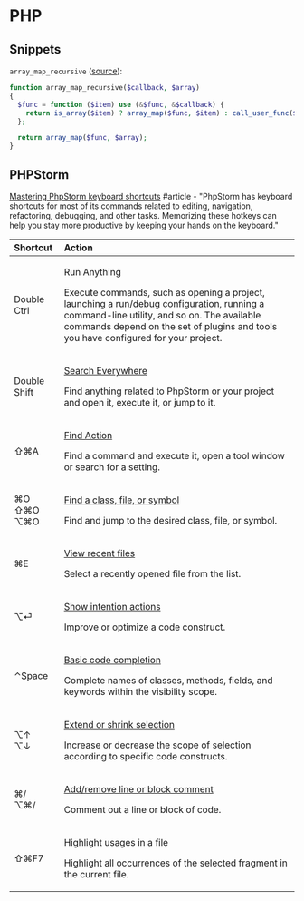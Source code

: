 # PHP

## Snippets

`array_map_recursive` \([source](https://stackoverflow.com/a/39637749/937377)\):

```php
function array_map_recursive($callback, $array)
{
  $func = function ($item) use (&$func, &$callback) {
    return is_array($item) ? array_map($func, $item) : call_user_func($callback, $item);
  };

  return array_map($func, $array);
}
```

## PHPStorm

[Mastering PhpStorm keyboard shortcuts](https://www.jetbrains.com/help/phpstorm/mastering-keyboard-shortcuts.html) \#article - "PhpStorm has keyboard shortcuts for most of its commands related to editing, navigation, refactoring, debugging, and other tasks. Memorizing these hotkeys can help you stay more productive by keeping your hands on the keyboard."

<table>
  <thead>
    <tr>
      <th style="text-align:left">Shortcut</th>
      <th style="text-align:left">Action</th>
    </tr>
  </thead>
  <tbody>
    <tr>
      <td style="text-align:left">Double Ctrl</td>
      <td style="text-align:left">
        <p>Run Anything</p>
        <p>Execute commands, such as opening a project, launching a run/debug configuration,
          running a command-line utility, and so on. The available commands depend
          on the set of plugins and tools you have configured for your project.</p>
      </td>
    </tr>
    <tr>
      <td style="text-align:left">Double Shift</td>
      <td style="text-align:left">
        <p><a href="https://www.jetbrains.com/help/phpstorm/searching-everywhere.html">Search Everywhere</a>
        </p>
        <p>Find anything related to PhpStorm or your project and open it, execute
          it, or jump to it.</p>
      </td>
    </tr>
    <tr>
      <td style="text-align:left">&#x21E7;&#x2318;A</td>
      <td style="text-align:left">
        <p><a href="https://www.jetbrains.com/help/phpstorm/searching-everywhere.html#find_action">Find Action</a>
        </p>
        <p>Find a command and execute it, open a tool window or search for a setting.</p>
      </td>
    </tr>
    <tr>
      <td style="text-align:left">&#x2318;O
        <br />&#x21E7;&#x2318;O
        <br />&#x2325;&#x2318;O</td>
      <td style="text-align:left">
        <p><a href="https://www.jetbrains.com/help/phpstorm/searching-everywhere.html">Find a class, file, or symbol</a>
        </p>
        <p>Find and jump to the desired class, file, or symbol.</p>
      </td>
    </tr>
    <tr>
      <td style="text-align:left">&#x2318;E</td>
      <td style="text-align:left">
        <p><a href="https://www.jetbrains.com/help/phpstorm/navigating-through-the-source-code.html#recent_files">View recent files</a>
        </p>
        <p>Select a recently opened file from the list.</p>
      </td>
    </tr>
    <tr>
      <td style="text-align:left">&#x2325;&#x23CE;</td>
      <td style="text-align:left">
        <p><a href="https://www.jetbrains.com/help/phpstorm/intention-actions.html">Show intention actions</a>
        </p>
        <p>Improve or optimize a code construct.</p>
      </td>
    </tr>
    <tr>
      <td style="text-align:left">&#x2303;Space</td>
      <td style="text-align:left">
        <p><a href="https://www.jetbrains.com/help/phpstorm/auto-completing-code.html#basic_completion">Basic code completion</a>
        </p>
        <p>Complete names of classes, methods, fields, and keywords within the visibility
          scope.</p>
      </td>
    </tr>
    <tr>
      <td style="text-align:left">&#x2325;&#x2191;
        <br />&#x2325;&#x2193;</td>
      <td style="text-align:left">
        <p><a href="https://www.jetbrains.com/help/phpstorm/working-with-source-code.html">Extend or shrink selection</a>
        </p>
        <p>Increase or decrease the scope of selection according to specific code
          constructs.</p>
      </td>
    </tr>
    <tr>
      <td style="text-align:left">&#x2318;/
        <br />&#x2325;&#x2318;/</td>
      <td style="text-align:left">
        <p><a href="https://www.jetbrains.com/help/phpstorm/working-with-source-code.html#editor_lines_code_blocks">Add/remove line or block comment</a>
        </p>
        <p>Comment out a line or block of code.</p>
      </td>
    </tr>
    <tr>
      <td style="text-align:left">&#x21E7;&#x2318;F7</td>
      <td style="text-align:left">
        <p>Highlight usages in a file</p>
        <p>Highlight all occurrences of the selected fragment in the current file.</p>
      </td>
    </tr>
  </tbody>
</table>